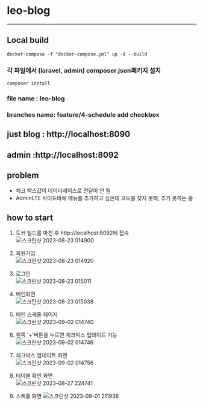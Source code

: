 # leo-blog
---
## Local build
```aidl
docker-compose -f "docker-compose.yml" up -d --build
```
### 각 파일에서 (laravel, admin) composer.json패키지 설치
```aidl
composer install
```
### file name : leo-blog
### branches name: feature/4-schedule add checkbox

## just blog : http://localhost:8090
## admin :http://localhost:8092

## problem
- 체크 박스값이 데이터베이스로 전달이 안 됨
-  AdminLTE 사이드바에 메뉴를 추가하고 싶은데 코드를 찾지 못해, 추가 못하는 중


## how to start
1. 도커 빌드를 마친 후 http://localhost:8092에 접속<br/>
![스크린샷 2023-08-23 014900](https://github.com/thai-daunbi/leo-blog/assets/126050099/dc69d721-2419-4a49-b058-ec06ddbfb42d)

2. 회원가입<br/>
   ![스크린샷 2023-08-23 014920](https://github.com/thai-daunbi/leo-blog/assets/126050099/7ffeed5d-7ceb-4664-84f4-c753775f916e)

2. 로그인<br/>
   ![스크린샷 2023-08-23 015011](https://github.com/thai-daunbi/leo-blog/assets/126050099/f0b08375-dd50-4c0b-9b64-86a750a869e0)

4. 메인화면<br/>
![스크린샷 2023-08-23 015038](https://github.com/thai-daunbi/leo-blog/assets/126050099/f62a3d28-252e-4a67-850c-efc7faadbfe3)

5. 메인 스케줄 페이지<br/>
![스크린샷 2023-09-02 014740](https://github.com/thai-daunbi/leo-blog/assets/126050099/0586c5cd-b286-4cf6-8a06-0c280e92ab64)

6. 왼쪽 '+'버튼을 누르면 체크박스 업데이트 가능<br/>
![스크린샷 2023-09-02 014746](https://github.com/thai-daunbi/leo-blog/assets/126050099/805ec674-0a9d-4036-8fc3-76db46b47cab)

7. 체크박스 업데이트 화면<br/>
![스크린샷 2023-09-02 014756](https://github.com/thai-daunbi/leo-blog/assets/126050099/6611cb9d-3761-4cb2-a473-111dbd987a46)

8. 테이블 확인 화면<br/>
![스크린샷 2023-08-27 224741](https://github.com/thai-daunbi/leo-blog/assets/126050099/64fe7580-c741-40c0-b47e-0678d40bf03e)

9. 스케줄 화면
![스크린샷 2023-09-01 211936](https://github.com/thai-daunbi/leo-blog/assets/126050099/e2708e49-5ea8-416b-adb3-b5479e03d3a1)





